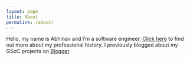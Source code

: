```yaml
---
layout: page
title: About
permalink: /about/
---
```


Hello, my name is Abhinav and I’m a software engineer. [Click here](https://www.linkedin.com/in/abhinav-baid) to find out more about my professional history. I previously blogged about my GSoC projects on [Blogger](http://fandangoing.blogspot.com/).
